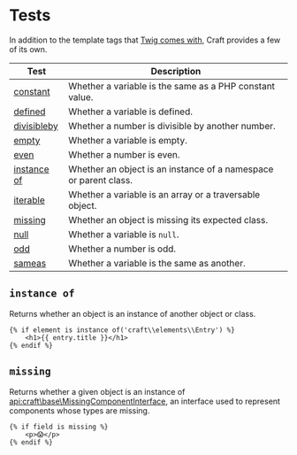 # Tests

In addition to the template tags that [Twig comes with](https://twig.symfony.com/doc/tests/index.html), Craft provides a few of its own.

Test | Description
---- | -----------
[constant](https://twig.symfony.com/doc/3.x/tests/constant.html) | Whether a variable is the same as a PHP constant value.
[defined](https://twig.symfony.com/doc/3.x/tests/defined.html) | Whether a variable is defined.
[divisibleby](https://twig.symfony.com/doc/3.x/tests/divisibleby.html) | Whether a number is divisible by another number.
[empty](https://twig.symfony.com/doc/3.x/tests/empty.html) | Whether a variable is empty.
[even](https://twig.symfony.com/doc/3.x/tests/even.html) | Whether a number is even.
[instance of](#instance-of) | Whether an object is an instance of a namespace or parent class.
[iterable](https://twig.symfony.com/doc/3.x/tests/iterable.html) | Whether a variable is an array or a traversable object.
[missing](#missing) | Whether an object is missing its expected class.
[null](https://twig.symfony.com/doc/3.x/tests/null.html) | Whether a variable is `null`.
[odd](https://twig.symfony.com/doc/3.x/tests/odd.html) | Whether a number is odd.
[sameas](https://twig.symfony.com/doc/3.x/tests/sameas.html) | Whether a variable is the same as another.

## `instance of`

Returns whether an object is an instance of another object or class.

```twig
{% if element is instance of('craft\\elements\\Entry') %}
    <h1>{{ entry.title }}</h1>
{% endif %}
```

## `missing`

Returns whether a given object is an instance of <api:craft\base\MissingComponentInterface>, an interface used to represent components whose types are missing.

```twig
{% if field is missing %}
    <p>😱</p>
{% endif %}
```
